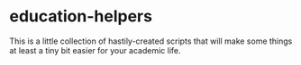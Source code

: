 # education-helpers
This is a little collection of hastily-created scripts that will make some things at least a tiny bit easier for your academic life.
